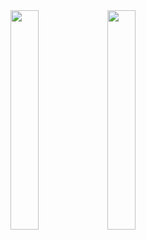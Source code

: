 <img src="https://github.com/erayinal/InstagramCloneSPM/assets/114001362/6bbfa41d-3a0a-491e-8ade-b4806ff38c93" width=30% height=30%>
<img src="https://github.com/erayinal/InstagramCloneSPM/assets/114001362/78be2c1b-9a1e-420e-8671-1ea9979decda" width=30% height=30%>
